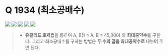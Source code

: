 # Q 1934 (최소공배수)

<img src="https://img.shields.io/badge/Level-Silver 5-lightgrey"> <img src="https://img.shields.io/badge/Memory-1112%20KB-blue"> <img src="https://img.shields.io/badge/Time-0%20ms-brightgreen"> <img src="https://img.shields.io/badge/Length-277%20B-red"> <img src="https://img.shields.io/badge/Language-C-blueviolet">



> - **유클리드 호제법**을 통하여 A, B(1 ≤ A, B ≤ 45,000) 의 **최대공약수**를 구한다. 그리고 최소공배수를 구하는 방법은 **두 수의 곱을 최대공약수로 나누어** 주면 된다.

